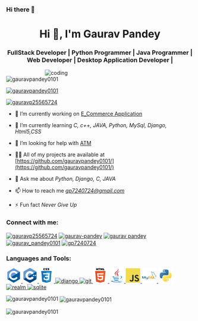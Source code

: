### Hi there 👋
<h1 align="center">Hi 👋, I'm Gaurav Pandey</h1>
<h3 align="center">FullStack Developer | Python Programmer | Java Programmer | Web Developer | Desktop Application Developer |</h3>
<img align="right" alt="coding" width="400" src="https://thumbs.dreamstime.com/z/anonymous-gamer-mascot-hacker-skull-boy-design-logo-template-mascot-anonymous-gamer-mascot-hacker-skull-boy-219741074.jpg">

<p align="left"> <img src="https://komarev.com/ghpvc/?username=gauravpandey0101&label=Profile%20views&color=0e75b6&style=flat" alt="gauravpandey0101" /> </p>

<p align="left"> <a href="https://github.com/ryo-ma/github-profile-trophy"><img src="https://github-profile-trophy.vercel.app/?username=gauravpandey0101" alt="gauravpandey0101" /></a> </p>

<p align="left"> <a href="https://twitter.com/gauravp25565724" target="blank"><img src="https://img.shields.io/twitter/follow/gauravp25565724?logo=twitter&style=for-the-badge" alt="gauravp25565724" /></a> </p>

- 🔭 I’m currently working on [E_Commerce Application](https://github.com/gauravpandey0101/E_shop)

- 🌱 I’m currently learning *C, c++, JAVA, Python, MySql, Django, Html5,CSS*

- 🤝 I’m looking for help with [ATM](N/A)

- 👨‍💻 All of my projects are available at [https://github.com/gauravpandey0101/](https://github.com/gauravpandey0101/)

- 💬 Ask me about *Python, Django, C, JAVA*

- 📫 How to reach me *gp7240724@gmail.com*

- ⚡ Fun fact *Never Give Up*

<h3 align="left">Connect with me:</h3>
<p align="left">
<a href="https://twitter.com/gauravp25565724" target="blank"><img align="center" src="https://raw.githubusercontent.com/rahuldkjain/github-profile-readme-generator/master/src/images/icons/Social/twitter.svg" alt="gauravp25565724" height="30" width="40" /></a>
<a href="https://linkedin.com/in/gaurav-pandey" target="blank"><img align="center" src="https://raw.githubusercontent.com/rahuldkjain/github-profile-readme-generator/master/src/images/icons/Social/linked-in-alt.svg" alt="gaurav-pandey" height="30" width="40" /></a>
<a href="https://fb.com/gaurav pandey" target="blank"><img align="center" src="https://raw.githubusercontent.com/rahuldkjain/github-profile-readme-generator/master/src/images/icons/Social/facebook.svg" alt="gaurav pandey" height="30" width="40" /></a>
<a href="https://instagram.com/gaurav_pandey0101" target="blank"><img align="center" src="https://raw.githubusercontent.com/rahuldkjain/github-profile-readme-generator/master/src/images/icons/Social/instagram.svg" alt="gaurav_pandey0101" height="30" width="40" /></a>
<a href="https://www.hackerrank.com/gp7240724" target="blank"><img align="center" src="https://raw.githubusercontent.com/rahuldkjain/github-profile-readme-generator/master/src/images/icons/Social/hackerrank.svg" alt="gp7240724" height="30" width="40" /></a>
</p>

<h3 align="left">Languages and Tools:</h3>
<p align="left"> <a href="https://www.cprogramming.com/" target="_blank" rel="noreferrer"> <img src="https://raw.githubusercontent.com/devicons/devicon/master/icons/c/c-original.svg" alt="c" width="40" height="40"/> </a> <a href="https://www.w3schools.com/cpp/" target="_blank" rel="noreferrer"> <img src="https://raw.githubusercontent.com/devicons/devicon/master/icons/cplusplus/cplusplus-original.svg" alt="cplusplus" width="40" height="40"/> </a> <a href="https://www.w3schools.com/css/" target="_blank" rel="noreferrer"> <img src="https://raw.githubusercontent.com/devicons/devicon/master/icons/css3/css3-original-wordmark.svg" alt="css3" width="40" height="40"/> </a> <a href="https://www.djangoproject.com/" target="_blank" rel="noreferrer"> <img src="https://cdn.worldvectorlogo.com/logos/django.svg" alt="django" width="40" height="40"/> </a> <a href="https://git-scm.com/" target="_blank" rel="noreferrer"> <img src="https://www.vectorlogo.zone/logos/git-scm/git-scm-icon.svg" alt="git" width="40" height="40"/> </a> <a href="https://www.w3.org/html/" target="_blank" rel="noreferrer"> <img src="https://raw.githubusercontent.com/devicons/devicon/master/icons/html5/html5-original-wordmark.svg" alt="html5" width="40" height="40"/> </a> <a href="https://www.java.com" target="_blank" rel="noreferrer"> <img src="https://raw.githubusercontent.com/devicons/devicon/master/icons/java/java-original.svg" alt="java" width="40" height="40"/> </a> <a href="https://developer.mozilla.org/en-US/docs/Web/JavaScript" target="_blank" rel="noreferrer"> <img src="https://raw.githubusercontent.com/devicons/devicon/master/icons/javascript/javascript-original.svg" alt="javascript" width="40" height="40"/> </a> <a href="https://www.mysql.com/" target="_blank" rel="noreferrer"> <img src="https://raw.githubusercontent.com/devicons/devicon/master/icons/mysql/mysql-original-wordmark.svg" alt="mysql" width="40" height="40"/> </a> <a href="https://www.python.org" target="_blank" rel="noreferrer"> <img src="https://raw.githubusercontent.com/devicons/devicon/master/icons/python/python-original.svg" alt="python" width="40" height="40"/> </a> <a href="https://realm.io/" target="_blank" rel="noreferrer"> <img src="https://raw.githubusercontent.com/bestofjs/bestofjs-webui/8665e8c267a0215f3159df28b33c365198101df5/public/logos/realm.svg" alt="realm" width="40" height="40"/> </a> <a href="https://www.sqlite.org/" target="_blank" rel="noreferrer"> <img src="https://www.vectorlogo.zone/logos/sqlite/sqlite-icon.svg" alt="sqlite" width="40" height="40"/> </a> </p>

<p><img align="left" src="https://github-readme-stats.vercel.app/api/top-langs?username=gauravpandey0101&show_icons=true&locale=en&layout=compact" alt="gauravpandey0101" /></p>

<p>&nbsp;<img align="center" src="https://github-readme-stats.vercel.app/api?username=gauravpandey0101&show_icons=true&locale=en" alt="gauravpandey0101" /></p>

<p><img align="center" src="https://github-readme-streak-stats.herokuapp.com/?user=gauravpandey0101&" alt="gauravpandey0101" /></p>
